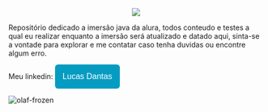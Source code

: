 <p align="center">
<img src="http://img.shields.io/static/v1?label=STATUS&message=EM%20DESENVOLVIMENTO&color=GREEN&style=for-the-badge"/>
</p>

  Repositório dedicado a imersão java da alura, todos conteudo e testes a qual eu realizar enquanto a imersão será atualizado e datado aqui, sinta-se a vontade para explorar e me contatar caso tenha duvidas ou encontre algum erro.

  Meu linkedin: <a href="https://www.linkedin.com/in/lucas-dantas-6837b9227/"><button style="background: #069cc2; border-radius: 6px; padding: 15px; cursor: pointer; color: #fff; border: none; font-size: 16px;">Lucas Dantas</button></a>

![olaf-frozen](https://user-images.githubusercontent.com/105881498/179813921-b3bdb81d-0211-4c15-a401-19580e315739.gif)
